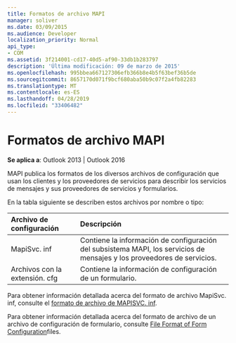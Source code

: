 ```yaml
---
title: Formatos de archivo MAPI
manager: soliver
ms.date: 03/09/2015
ms.audience: Developer
localization_priority: Normal
api_type:
- COM
ms.assetid: 3f214001-cd17-40d5-af90-33db1b283797
description: 'Última modificación: 09 de marzo de 2015'
ms.openlocfilehash: 995bbea667127306efb366b8e4b5f63bef36b5de
ms.sourcegitcommit: 8657170d071f9bcf680aba50b9c07f2a4fb82283
ms.translationtype: MT
ms.contentlocale: es-ES
ms.lasthandoff: 04/28/2019
ms.locfileid: "33406482"
---
```

# <a name="mapi-file-formats"></a>Formatos de archivo MAPI

  
  
**Se aplica a**: Outlook 2013 | Outlook 2016 
  
MAPI publica los formatos de los diversos archivos de configuración que usan los clientes y los proveedores de servicios para describir los servicios de mensajes y sus proveedores de servicios y formularios.
  
En la tabla siguiente se describen estos archivos por nombre o tipo:
  
|**Archivo de configuración**|**Descripción**|
|:-----|:-----|
|MapiSvc. inf  <br/> |Contiene la información de configuración del subsistema MAPI, los servicios de mensajes y los proveedores de servicios.  <br/> |
|Archivos con la extensión. cfg  <br/> |Contiene la información de configuración de un formulario.  <br/> |
   
Para obtener información detallada acerca del formato de archivo MapiSvc. inf, consulte el [formato de archivo de MAPISVC. inf](file-format-of-mapisvc-inf.md). 
  
Para obtener información detallada acerca del formato de archivo de un archivo de configuración de formulario, consulte [File Format of Form Configuration](file-format-of-form-configuration-files.md)files. 
  

